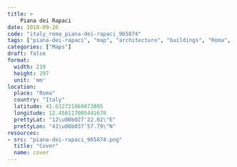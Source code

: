 ```yaml
---
title: > 
    Piana dei Rapaci
date: 2018-09-26
code: "italy_roma_piana-dei-rapaci_965874"
tags: ["piana-dei-rapaci", "map", "architecture", "buildings", "Roma", "Italy"]
categories: ["Maps"]
draft: false
format:
  width: 210
  height: 297
  unit: 'mm'
location:
  place: "Roma"
  country: "Italy"
  latitude: 41.632721869473805
  longitude: 12.456117005441678
  prettyLat: "12\u00b027'22.02\"E"
  prettyLon: "41\u00b037'57.79\"N"
resources:
- src: "piana-dei-rapaci_965874.png"
  title: "Cover"
  name: cover
---
```

